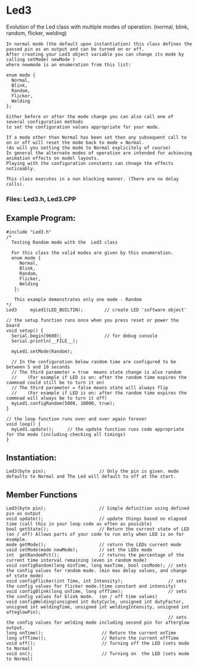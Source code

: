 # Led3
Evolution of the Led class with multiple modes of operation. (normal, blink, random, flicker, welding)

    In normal mode (the default upon instantiation) this class defines the passed pin as an output and can be turned on or off. 
    After creating your Led3 object variable you can change its mode by calling setMode( newMode )
    where newmode is an enumeration from this list:
    
    enum mode {
      Normal,
      Blink,
      Random,
      Flicker,
      Welding
    };
    
    Either before or after the mode change you can also call one of several configuration methods
    to set the configuration values appropriate for your mode.
    
    If a mode other than Normal has been set then any subsequent call to on or off will reset the mode back to mode = Normal.
    (As will you setting the mode to Normal explicitely of course)
    In general the alternate modes of operation are intended for achieving animation effects on model layouts.
    Playing with the configuration constants can chnage the effects noticeably. 
    
    This class executes in a non blocking manner. (There are no delay calls).

### Files: Led3.h, Led3.CPP

## Example Program:
    #include "Led3.h"
    /*
      Testing Random mode with the  Led3 class

      For this class the valid modes are given by this enumeration.
      enum mode {
         Normal,
         Blink,
         Random,
         Flicker,
         Welding
       };

       This example demonstrates only one mode - Random
    */
    Led3     myLed1(LED_BUILTIN);        // create LED 'software object'

    // the setup function runs once when you press reset or power the board
    void setup() {
      Serial.begin(9600);                // for debug console
      Serial.println(__FILE__);

      myLed1.setMode(Random);

      // In the configuration below random time are configured to be between 5 and 10 seconds
      // The third parameter = true  means state change is also random
      //    (For example if LED is on: after the random time expires the commnad could still be to turn it on)
      // The third parameter = false means state will always flip
      //    (For example if LED is on: after the random time expires the commnad will always be to turn it off)
      myLed1.configRandom(5000, 10000, true);
    }

    // the loop function runs over and over again forever
    void loop() {
      myLed1.update();     // the update function runs code appropriate for the mode (including checking all timings)
    }

## Instantiation:

    Led3(byte pin);                    // Only the pin is given. mode defaults to Normal and The Led will default to off at the start.

## Member Functions
    Led3(byte pin);                    // Simple definition using defined pin as output
    void update();                     // update things based on elapsed time (call this in your loop code as often as possible)
    bool getState();                   // Return the current state of LED (on / off) Allows parts of your code to run only when LED is on for example.
    mode getMode();                    // return the LEDs current mode
    void setMode(mode newMode);        // set the LEDs mode
    int  getRandomPct();               // returns the percentage of the current time interval remaining (even in random mode)
    void configRandom(long minTime, long maxTime, bool cosMode); // sets the config values for random mode. (min max delay values, and change of state mode)
    void configFlicker(int Time, int Intensity);                 // sets the config values for flicker mode.(time constant and intensity)
    void configBlink(long onTime, long offTime);                 // sets the config values for blink mode.  (on / off time values)
    void configWelding(unsigned int dutyCycle, unsigned int dutyFactor, unsigned int weldingTime, unsigned int weldingIntensity, unsigned int afteglowPin); 
                                                                 // sets the config values for welding mode including second pin for afterglow output.    
    long onTime();                      // Return the current onTime
    long offTime();                     // Return the current offTime
    void off();                         // Turning off the LED (sets mode to Normal)
    void on();                          // Turning on  the LED (sets mode to Normal)
